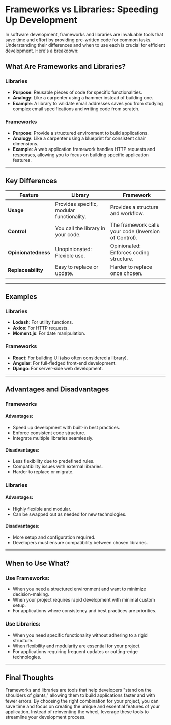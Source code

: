 # Frameworks vs Libraries: Speeding Up Development

In software development, frameworks and libraries are invaluable tools that save time and effort by providing pre-written code for common tasks. Understanding their differences and when to use each is crucial for efficient development. Here's a breakdown:

## What Are Frameworks and Libraries?

### Libraries
- **Purpose**: Reusable pieces of code for specific functionalities.
- **Analogy**: Like a carpenter using a hammer instead of building one.
- **Example**: A library to validate email addresses saves you from studying complex email specifications and writing code from scratch.

### Frameworks
- **Purpose**: Provide a structured environment to build applications.
- **Analogy**: Like a carpenter using a blueprint for consistent chair dimensions.
- **Example**: A web application framework handles HTTP requests and responses, allowing you to focus on building specific application features.

---

## Key Differences

| **Feature**      | **Library**                             | **Framework**                           |
|------------------|-----------------------------------------|-----------------------------------------|
| **Usage**        | Provides specific, modular functionality. | Provides a structure and workflow.      |
| **Control**      | You call the library in your code.      | The framework calls your code (Inversion of Control). |
| **Opinionatedness** | Unopinionated: Flexible use.           | Opinionated: Enforces coding structure. |
| **Replaceability** | Easy to replace or update.             | Harder to replace once chosen.          |

---

## Examples

### Libraries
- **Lodash**: For utility functions.
- **Axios**: For HTTP requests.
- **Moment.js**: For date manipulation.

### Frameworks
- **React**: For building UI (also often considered a library).
- **Angular**: For full-fledged front-end development.
- **Django**: For server-side web development.

---

## Advantages and Disadvantages

### Frameworks

#### Advantages:
- Speed up development with built-in best practices.
- Enforce consistent code structure.
- Integrate multiple libraries seamlessly.

#### Disadvantages:
- Less flexibility due to predefined rules.
- Compatibility issues with external libraries.
- Harder to replace or migrate.

### Libraries

#### Advantages:
- Highly flexible and modular.
- Can be swapped out as needed for new technologies.

#### Disadvantages:
- More setup and configuration required.
- Developers must ensure compatibility between chosen libraries.

---

## When to Use What?

### Use Frameworks:
- When you need a structured environment and want to minimize decision-making.
- When your project requires rapid development with minimal custom setup.
- For applications where consistency and best practices are priorities.

### Use Libraries:
- When you need specific functionality without adhering to a rigid structure.
- When flexibility and modularity are essential for your project.
- For applications requiring frequent updates or cutting-edge technologies.

---

## Final Thoughts

Frameworks and libraries are tools that help developers "stand on the shoulders of giants," allowing them to build applications faster and with fewer errors. By choosing the right combination for your project, you can save time and focus on creating the unique and essential features of your application. Instead of reinventing the wheel, leverage these tools to streamline your development process.

